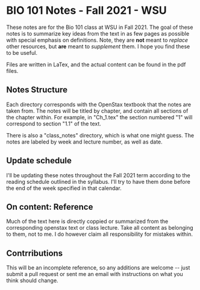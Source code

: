 # BIO 101 Notes - Fall 2021 - WSU

These notes are for the Bio 101 class at WSU in Fall 2021. The goal of these notes is to summarize key ideas from the text in as few pages as possible with special emphasis on definitions. Note, they are **not** meant to *replace* other resources, but **are** meant to *supplement* them. I hope you find these to be useful.

Files are written in LaTex, and the actual content can be found in the pdf files.

## Notes Structure

Each directory corresponds with the OpenStax textbook that the notes are taken from. The notes will be titled by chapter, and contain all sections of the chapter within. For example, in "Ch_1.tex" the section numbered "1" will correspond to section "1.1" of the text.

There is also a "class_notes" directory, which is what one might guess. The notes are labeled by week and lecture number, as well as date. 

## Update schedule

I'll be updating these notes throughout the Fall 2021 term according to the reading schedule outlined in the syllabus. I'll try to have them done before the end of the week specified in that calendar.

## On content: Reference

Much of the text here is directly coppied or summarized from the corresponding openstax text or class lecture. Take all content as belonging to them, not to me. I do however claim all responsibility for mistakes within.

## Contrributions

This will be an incomplete reference, so any additions are welcome -- just submit a pull request or sent me an email with instructions on what you think should change.
